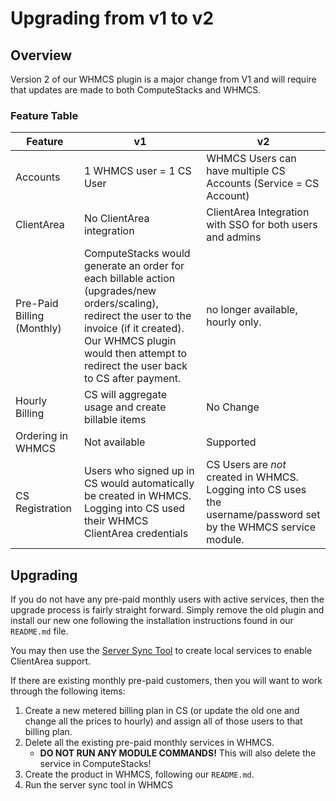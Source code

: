 # Upgrading from v1 to v2

## Overview
Version 2 of our WHMCS plugin is a major change from V1 and will require that updates are made to both ComputeStacks and WHMCS.

### Feature Table

| Feature                    | v1                                                                                                                                                                                                                                 | v2                                                                                                               |
|----------------------------|------------------------------------------------------------------------------------------------------------------------------------------------------------------------------------------------------------------------------------|------------------------------------------------------------------------------------------------------------------|
| Accounts                   | 1 WHMCS user = 1 CS User                                                                                                                                                                                                           | WHMCS Users can have multiple CS Accounts (Service = CS Account)                                                 |
| ClientArea                 | No ClientArea integration                                                                                                                                                                                                          | ClientArea Integration with SSO for both users and admins                                                        |
| Pre-Paid Billing (Monthly) | ComputeStacks would generate an order for each billable action (upgrades/new orders/scaling), redirect the user to the invoice (if it created). Our WHMCS plugin would then attempt to redirect the user back to CS after payment. | no longer available, hourly only.                                                                                |
| Hourly Billing             | CS will aggregate usage and create billable items                                                                                                                                                                                  | No Change                                                                                                        |
| Ordering in WHMCS          | Not available                                                                                                                                                                                                                      | Supported                                                                                                        |
| CS Registration            | Users who signed up in CS would automatically be created in WHMCS. Logging into CS used their WHMCS ClientArea credentials                                                                                                         | CS Users are _not_ created in WHMCS. Logging into CS uses the username/password set by the WHMCS service module. |

## Upgrading

If you do not have any pre-paid monthly users with active services, then the upgrade process is fairly straight forward. Simply remove the old plugin and install our new one following the installation instructions found in our `README.md` file.

You may then use the [Server Sync Tool](https://docs.whmcs.com/Server_Sync_Tool) to create local services to enable ClientArea support.

If there are existing monthly pre-paid customers, then you will want to work through the following items:

1. Create a new metered billing plan in CS (or update the old one and change all the prices to hourly) and assign all of those users to that billing plan.
2. Delete all the existing pre-paid monthly services in WHMCS.
    * **DO NOT RUN ANY MODULE COMMANDS!** This will also delete the service in ComputeStacks!
3. Create the product in WHMCS, following our `README.md`.
4. Run the server sync tool in WHMCS
